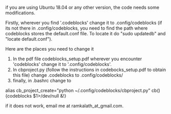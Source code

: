 if you are using Ubuntu 18.04 or any other version, the code needs some modifications.

Firstly, wherever you find '.codeblocks' change it to .config/codeblocks (if its not there in .config/codeblocks, you need to find the path where codeblocks stores the default.conf file. To locate it do "sudo updatedb" and "locate default.conf").

Here are the places you need to change it
1) In the pdf file codeblocks_setup.pdf wherever you encounter 'codeblocks' change it to '.config/codeblocks'.
2) In cbproject.py (follow the instructions in codebocks_setup.pdf to obtain this file) change .codeblocks to .config/codeblocks/
3) finally, in .bashrc change to 

  alias cb_project_create="python ~/.config/codeblocks/cbproject.py"
  cb(){codeblocks $1>/dev/null &!}
  
  if it does not work, email me at ramkalath_at_gmail.com.
